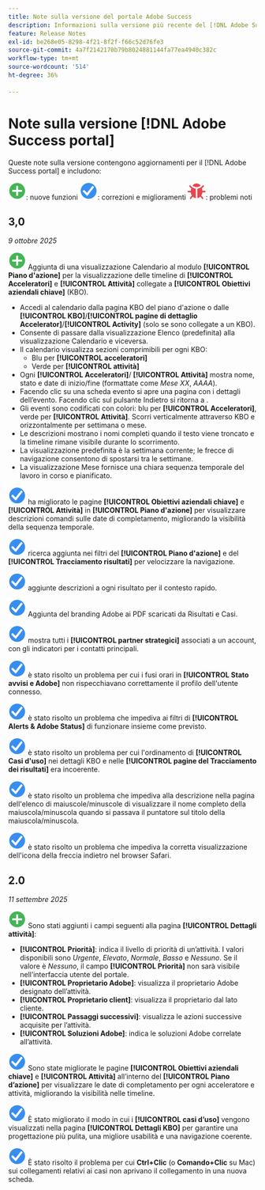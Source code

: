 ```yaml
---
title: Note sulla versione del portale Adobe Success
description: Informazioni sulla versione più recente del [!DNL Adobe Success portal].
feature: Release Notes
exl-id: be268e05-8298-4f21-8f2f-f66c52d76fe3
source-git-commit: 4a7f2142170b79b8024881144fa77ea4940c382c
workflow-type: tm+mt
source-wordcount: '514'
ht-degree: 36%

---
```


# Note sulla versione [!DNL Adobe Success portal]

Queste note sulla versione contengono aggiornamenti per il [!DNL Adobe Success portal] e includono:

![Nuovo](../adobe-success-portal/assets/new.svg): nuove funzioni
![Correzione](../adobe-success-portal/assets/fix.svg): correzioni e miglioramenti
![Bug](../adobe-success-portal/assets/bug.svg): problemi noti

## 3,0

_9 ottobre 2025_

![Nuovo](../adobe-success-portal/assets/new.svg) Aggiunta di una visualizzazione Calendario al modulo **[!UICONTROL Piano d&#39;azione]** per la visualizzazione delle timeline di **[!UICONTROL Acceleratori]** e **[!UICONTROL Attività]** collegate a **[!UICONTROL Obiettivi aziendali chiave]** (KBO).
* Accedi al calendario dalla pagina KBO del piano d&#39;azione o dalle **[!UICONTROL KBO]**/**[!UICONTROL pagine di dettaglio Accelerator]**/**[!UICONTROL Activity]** (solo se sono collegate a un KBO).
* Consente di passare dalla visualizzazione Elenco (predefinita) alla visualizzazione Calendario e viceversa.
* Il calendario visualizza sezioni comprimibili per ogni KBO:
   * Blu per **[!UICONTROL acceleratori]**
   * Verde per **[!UICONTROL attività]**
* Ogni **[!UICONTROL Acceleratori]**/ **[!UICONTROL Attività]** mostra nome, stato e date di inizio/fine (formattate come *Mese XX*, *AAAA*).
* Facendo clic su una scheda evento si apre una pagina con i dettagli dell’evento. Facendo clic sul pulsante Indietro si ritorna a .
* Gli eventi sono codificati con colori: blu per **[!UICONTROL Acceleratori]**, verde per **[!UICONTROL Attività]**. Scorri verticalmente attraverso KBO e orizzontalmente per settimana o mese.
* Le descrizioni mostrano i nomi completi quando il testo viene troncato e la timeline rimane visibile durante lo scorrimento.
* La visualizzazione predefinita è la settimana corrente; le frecce di navigazione consentono di spostarsi tra le settimane.
* La visualizzazione Mese fornisce una chiara sequenza temporale del lavoro in corso e pianificato.

![Correzione](../adobe-success-portal/assets/fix.svg) ha migliorato le pagine **[!UICONTROL Obiettivi aziendali chiave]** e **[!UICONTROL Attività]** in **[!UICONTROL Piano d&#39;azione]** per visualizzare descrizioni comandi sulle date di completamento, migliorando la visibilità della sequenza temporale.

![Correzione](../adobe-success-portal/assets/fix.svg) ricerca aggiunta nei filtri del **[!UICONTROL Piano d&#39;azione]** e del **[!UICONTROL Tracciamento risultati]** per velocizzare la navigazione.


![Correzione](../adobe-success-portal/assets/fix.svg) aggiunte descrizioni a ogni risultato per il contesto rapido.

![Correzione](../adobe-success-portal/assets/fix.svg) Aggiunta del branding Adobe ai PDF scaricati da Risultati e Casi.

![Correzione](../adobe-success-portal/assets/fix.svg) mostra tutti i **[!UICONTROL partner strategici]** associati a un account, con gli indicatori per i contatti principali.

![Correzione](../adobe-success-portal/assets/fix.svg) è stato risolto un problema per cui i fusi orari in **[!UICONTROL Stato avvisi e Adobe]** non rispecchiavano correttamente il profilo dell&#39;utente connesso.

![Correzione](../adobe-success-portal/assets/fix.svg) è stato risolto un problema che impediva ai filtri di **[!UICONTROL Alerts &amp; Adobe Status]** di funzionare insieme come previsto.

![Correzione](../adobe-success-portal/assets/fix.svg) è stato risolto un problema per cui l&#39;ordinamento di **[!UICONTROL Casi d&#39;uso]** nei dettagli KBO e nelle **[!UICONTROL pagine del Tracciamento dei risultati]** era incoerente.

![Correzione](../adobe-success-portal/assets/fix.svg) è stato risolto un problema che impediva alla descrizione nella pagina dell&#39;elenco di maiuscole/minuscole di visualizzare il nome completo della maiuscola/minuscola quando si passava il puntatore sul titolo della maiuscola/minuscola.

![Correzione](../adobe-success-portal/assets/fix.svg) è stato risolto un problema che impediva la corretta visualizzazione dell&#39;icona della freccia indietro nel browser Safari.

## 2.0

_11 settembre 2025_

![Nuovo](../adobe-success-portal/assets/new.svg) Sono stati aggiunti i campi seguenti alla pagina **[!UICONTROL Dettagli attività]**:

* **[!UICONTROL Priorità]**: indica il livello di priorità di un’attività. I valori disponibili sono *Urgente*, *Elevato*, *Normale*, *Basso* e *Nessuno*. Se il valore è *Nessuno*, il campo **[!UICONTROL Priorità]** non sarà visibile nell’interfaccia utente del portale.
* **[!UICONTROL Proprietario Adobe]**: visualizza il proprietario Adobe designato dell’attività.
* **[!UICONTROL Proprietario client]**: visualizza il proprietario dal lato cliente.
* **[!UICONTROL Passaggi successivi]**: visualizza le azioni successive acquisite per l’attività.
* **[!UICONTROL Soluzioni Adobe]**: indica le soluzioni Adobe correlate all’attività.

![Correzione](../adobe-success-portal/assets/fix.svg) Sono state migliorate le pagine **[!UICONTROL Obiettivi aziendali chiave]** e **[!UICONTROL Attività]** all’interno del **[!UICONTROL Piano d’azione]** per visualizzare le date di completamento per ogni acceleratore e attività, migliorando la visibilità nelle timeline.

![Correzione](../adobe-success-portal/assets/fix.svg) È stato migliorato il modo in cui i **[!UICONTROL casi d’uso]** vengono visualizzati nella pagina **[!UICONTROL Dettagli KBO]** per garantire una progettazione più pulita, una migliore usabilità e una navigazione coerente.

![Correzione](../adobe-success-portal/assets/fix.svg) È stato risolto il problema per cui **Ctrl+Clic** (o **Comando+Clic** su Mac) sui collegamenti relativi ai casi non aprivano il collegamento in una nuova scheda.
